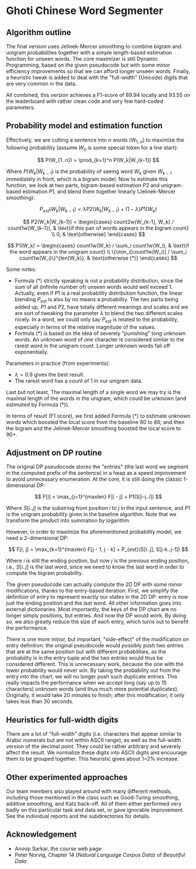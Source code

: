 # Ghoti Chinese Word Segmenter

## Algorithm outline

The final version uses Jelinek-Mercer smoothing to combine bigram and unigram
probabilities together with a simple length-based estimation function for unseen words.
The core maximizer is still Dynamic Programming, based on the given pseudocode but with
some minor efficiency improvements so that we can afford longer unseen words. Finally, a
heuristic tweak is added to deal with the "full-width" (Unicode) digits that are very
common in the data.

All combined, this version achieves a F1-score of 89.94 locally and 93.55 on the
leaderboard with rather clean code and very few hard-coded parameters.

## Probability model and estimation function

Effectively, we are cutting a sentence into $n$ words ($W_{1..n}$) to maximize the
following probability (assume $W_0$ is some special token for a line start):

$$ P(W_{1..n}) = \prod_{k=1}^n P(W_k|W_{k-1}) $$

Where $P(W_k|W_{k-1})$ is the probability of seeing word $W_k$ given $W_{k-1}$ immediately
in front, which is a bigram model. Now to estimate this function, we look at two parts,
bigram-based estimation $P2$ and unigram-based estimation $P1$, and blend them together
linearly (Jelinek-Mercer smoothing):

$$ P_{est}(W_k|W_{k-1}) = \lambda P2(W_k|W_{k-1}) + (1 - \lambda) P1(W_k)$$

$$ P2(W_k|W_{k-1}) = \begin{cases}
    count2w(W_{k-1}, W_k) / count1w(W_{k-1}), & \text{if this pair of words appears in the
    bigram count} \\
    0, & \text{otherwise}
\end{cases} $$

$$ P1(W_k) = \begin{cases}
    count1w(W_k) / \sum_i count1w(W_i), & \text{if the word appears in the unigram count} \\
    \{\min_i[count1w(W_i)] / \sum_i count1w(W_i)\}^{len(W_k)}, & \text{otherwise (*)}
\end{cases} $$

Some notes:

* Formula (*) strictly speaking is not a probability distribution, since the sum of all
  (infinite number of) unseen words would well exceed 1. Actually, even if $P1$ is a real
  probability distribution function, the linear blending $P_{est}$ is also by no means a
  probability. The two parts being added up, $P1$ and $P2$, have totally different
  meanings and scales and we are sort of tweaking the parameter $\lambda$ to blend the two
  different scales nicely. In a word, we could only say $P_{est}$ is related to the
  probability, especially in terms of the relative magnitude of the values.
* Formula (*) is based on the idea of severely "punishing" long unknown words. An unknown
  word of one character is considered similar to the rarest word in the unigram count.
  Longer unknown words fall off exponentially.

Parameters in practice (from experiments):

* $\lambda = 0.9$ gives the best result.
* The rarest word has a count of 1 in our unigram data.

Last but not least, The maximal length of a single word we may try is the maximal length
of the words in the unigram, which could be unknown (and estimated by Formula (*)).

In terms of result (F1 score), we first added Formula (*) to estimate unknown words which
boosted the local score from the baseline 80 to 86; and then the bigram and the
Jelinek-Mercer smoothing boosted the local score to 90+.

## Adjustment on DP routine

The original DP pseudocode stores the "entries" (the last word we segment in the computed
prefix of the sentence) in a heap as a speed improvement to avoid unnecessary enumeration.
At the core, it is still doing the classic 1-dimensional DP:

$$ F[i] = \max_{j=1}^{maxlen} F[i - j] + P1(S[i-j..i]) $$

Where $S[i..j]$ is the substring from position $i$ to $j$ in the input sentence, and $P1$
is the unigram probability given in the baseline algorithm. Note that we transform the
product into summation by logarithm.

However, in order to maximize the aforementioned probability model, we need a
2-dimensional DP:

$$ F[i, j] = \max_{k=1}^{maxlen} F[j - 1, j - k] + P_{est}(S[i..j], S[j-k..j-1]) $$

Where $i$ is still the ending position, but now $j$ is the previous ending position, i.e.,
$S[i..j]$ is the last word, since we need to know the last word in order to compute the
bigram probability.

The given pseudocode can actually compute the 2D DP with some minor modifications, thanks
to the entry-based iteration. First, we simplify the definition of entry to represent
exactly our states in the 2D DP: entry is now just the ending position and the last word.
All other information goes into external dictionaries. Most importantly, the keys of the
DP chart are no longer simply positions, but entries. And now the DP would work. By doing
so, we also greatly reduce the size of each entry, which turns out to benefit the
performance.

There is one more minor, but important, "side-effect" of the modification on entry
definition: the original pseudocode would possibly push two entries that are at the same
position but with different probabilities, as the probability is in the entry tuple and
the two entries would thus be considered different. This is unnecessary work, because the
one with the lower probability would never win. By taking the probability out from the
entry into the chart, we will no longer push such duplicate entries. This really impacts
the performance when we accept long (say up to 15 characters) unknown words (and thus much
more potential duplicates). Originally, it would take 20 minutes to finish; after this
modification, it only takes less than 30 seconds.

## Heuristics for full-width digits

There are a lot of "full-width" digits (i.e. characters that appear similar to Arabic
numerals but are not within ASCII range), as well as the full-width version of the decimal
point. They could be rather arbitrary and severely affect the result. We normalize these
digits into ASCII digits and encourage them to be grouped together. This heuristic gives
about 1~2% increase.

## Other experimented approaches

Our team members also played around with many different methods, including those mentioned
in the class such as Good-Turing smoothing, additive smoothing, and Katz back-off. All of
them either performed very badly on this particular task and data set, or gave ignorable
improvement. See the individual reports and the subdirectories for details.

## Acknowledgement

* Anoop Sarkar, the course web page
* Peter Norvig, Chapter 14 (_Natural Language Corpus Data_) of _Beautiful Data_

